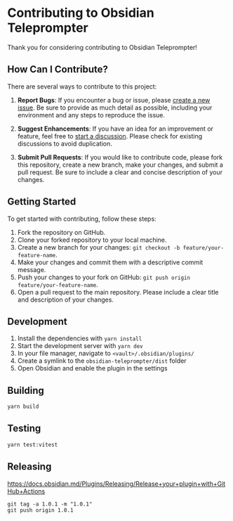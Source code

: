 # Contributing to Obsidian Teleprompter
Thank you for considering contributing to Obsidian Teleprompter!

## How Can I Contribute?

There are several ways to contribute to this project:

1. **Report Bugs**: If you encounter a bug or issue, please 
[create a new issue](https://github.com/lumetrium/obsidian-teleprompter/issues/new). 
Be sure to provide as much detail as possible, 
including your environment and any steps to reproduce the issue.

2. **Suggest Enhancements**: If you have an idea for an improvement or feature, 
feel free to [start a discussion](https://github.com/lumetrium/obsidian-teleprompter/discussions/new/choose). 
Please check for existing discussions to avoid duplication.

3. **Submit Pull Requests**: If you would like to contribute code, 
please fork this repository, create a new branch, make your changes, 
and submit a pull request. Be sure to include a clear and concise description 
of your changes.

## Getting Started

To get started with contributing, follow these steps:

1. Fork the repository on GitHub.
2. Clone your forked repository to your local machine.
3. Create a new branch for your changes: `git checkout -b feature/your-feature-name`.
4. Make your changes and commit them with a descriptive commit message.
5. Push your changes to your fork on GitHub: `git push origin feature/your-feature-name`.
6. Open a pull request to the main repository. Please include a clear title and description of your changes.

## Development

1. Install the dependencies with `yarn install`
2. Start the development server with `yarn dev`
3. In your file manager, navigate to `<vault>/.obsidian/plugins/`
4. Create a symlink to the `obsidian-teleprompter/dist` folder
5. Open Obsidian and enable the plugin in the settings

## Building

```bash
yarn build
```

## Testing

```bash
yarn test:vitest
```

## Releasing
https://docs.obsidian.md/Plugins/Releasing/Release+your+plugin+with+GitHub+Actions
```
git tag -a 1.0.1 -m "1.0.1"
git push origin 1.0.1
```
